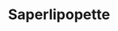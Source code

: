 ---
title: "Saperlipopette"
description: "Grande brasserie avec une belle terrasse sans circulation, on dirait presque un patio. La nourriture est bonne et le cadre sympa."
lat: 48.880379
lon: 2.239379
address: "24 rue Mard et Roty 92800 Puteaux"
website: "https://www.saperlipopette1.fr"
tags: "restaurant brasserie bistronomique terrasse"
---